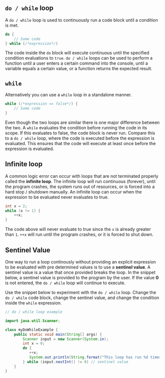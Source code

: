 ## `do / while` loop

A `do / while` loop is used to continuously run a code block until a condition is met. 

```Java
do {
    // Some code
} while (/*expression*/)
```

The code inside the `do` block will execute continuous until the specified condition evaluations to `true`. `do / while` loops can be used to perform a function until a user enters a certain command into the console, until a variable equals a certain value, or a function returns the expected result. 

## `while`

Alternatively you can use a `while` loop in a standalone manner. 

```Java
while (/*expression == false*/) {
    // Some code
}
```

Even though the two loops are similar there is one major difference between the two. A `while` evaluates the condition before running the code in its scope. If this evaluates to false, the code block is never run. Compare this to  a `do / while` loop, where the code is executed before the expression is evaluated. This ensures that the code will execute at least once before the expression is evaluated.

## Infinite loop

A common logic error can occur with loops that are not terminated properly called the **infinite loop**. The infinite loop will run continuous (forever), until the program crashes, the system runs out of resources, or is forced into a hard stop / shutdown manually. An infinite loop can occur when the expression to be evaluated never evaluates to true. 

```Java
int x = 2;
while (x != 1) {
    ++x;
}
```

The code above will never evaluate to true since the `x` is already greater than `1`. `++x` will run until the program crashes, or it is forced to shut down. 

## Sentinel Value

One way to run a loop continously without providing an explicit expression to be evaluated with pre determined values is to use a **sentinel value**. A sentinel value is a value that once provided breaks the loop. In the snippet below, a sentinel value is provided to the program by the user. If the value **0** is not entered, the `do / while` loop will continue to execute. 

Use the snippet below to experiment with the `do / while` loop. Change the `do / while` code block, change the sentinel value, and change the condition inside the `while` expression. 

```Java
// do / while loop example

import java.util.Scanner;

class myDoWhileExample {
    public static void main(String[] args) {
        Scanner input = new Scanner(System.in);
        int x = 0;
        do {
           ++x; 
           System.out.println(String.format("This loop has run %d times", x));
        } while (input.nextInt() != 0) // sentinel value
    }
}
```

